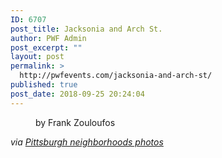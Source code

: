```yaml
---
ID: 6707
post_title: Jacksonia and Arch St.
author: PWF Admin
post_excerpt: ""
layout: post
permalink: >
  http://pwfevents.com/jacksonia-and-arch-st/
published: true
post_date: 2018-09-25 20:24:04
---
```

<!-- wp:paragraph -->
<p></p>
<!-- /wp:paragraph -->

<!-- wp:image {"id":6708,"align":"center"} -->
<div class="wp-block-image"><figure class="aligncenter"><img src="http://pwfevents.com/wp-content/uploads/2018/09/42559984_2058825324148871_399120835392045056_o.jpg" alt="" class="wp-image-6708"/><figcaption>by Frank Zouloufos</figcaption></figure></div>
<!-- /wp:image -->

<!-- wp:paragraph -->
<p><em>via <a href="https://www.facebook.com/groups/359830130859339/">Pittsburgh neighborhoods photos</a></em><br/></p>
<!-- /wp:paragraph -->